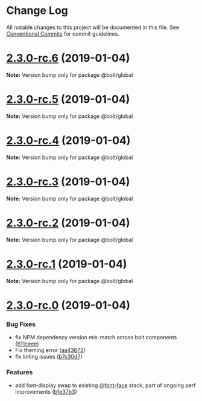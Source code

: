 # Change Log

All notable changes to this project will be documented in this file.
See [Conventional Commits](https://conventionalcommits.org) for commit guidelines.

# [2.3.0-rc.6](https://github.com/bolt-design-system/bolt/tree/master/packages/global/compare/v2.3.0-rc.5...v2.3.0-rc.6) (2019-01-04)

**Note:** Version bump only for package @bolt/global





# [2.3.0-rc.5](https://github.com/bolt-design-system/bolt/tree/master/packages/global/compare/v2.3.0-rc.4...v2.3.0-rc.5) (2019-01-04)

**Note:** Version bump only for package @bolt/global





# [2.3.0-rc.4](https://github.com/bolt-design-system/bolt/tree/master/packages/global/compare/v2.3.0-rc.3...v2.3.0-rc.4) (2019-01-04)

**Note:** Version bump only for package @bolt/global





# [2.3.0-rc.3](https://github.com/bolt-design-system/bolt/tree/master/packages/global/compare/v2.3.0-rc.2...v2.3.0-rc.3) (2019-01-04)

**Note:** Version bump only for package @bolt/global





# [2.3.0-rc.2](https://github.com/bolt-design-system/bolt/tree/master/packages/global/compare/v2.3.0-rc.1...v2.3.0-rc.2) (2019-01-04)

**Note:** Version bump only for package @bolt/global





# [2.3.0-rc.1](https://github.com/bolt-design-system/bolt/tree/master/packages/global/compare/vv2.3.0-rc.0...v2.3.0-rc.1) (2019-01-04)

**Note:** Version bump only for package @bolt/global





# [2.3.0-rc.0](https://github.com/bolt-design-system/bolt/tree/master/packages/global/compare/v2.2.1...v2.3.0-rc.0) (2019-01-04)


### Bug Fixes

* fix NPM dependency version mis-match across bolt components ([611ceee](https://github.com/bolt-design-system/bolt/tree/master/packages/global/commit/611ceee))
* Fix theming error ([aa43672](https://github.com/bolt-design-system/bolt/tree/master/packages/global/commit/aa43672))
* flx linting issues ([b7c30d7](https://github.com/bolt-design-system/bolt/tree/master/packages/global/commit/b7c30d7))


### Features

* add font-display swap to existing [@font-face](https://github.com/font-face) stack; part of ongoing perf improvements ([b1e37b3](https://github.com/bolt-design-system/bolt/tree/master/packages/global/commit/b1e37b3))
